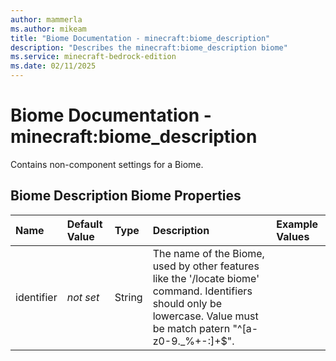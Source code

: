 ```yaml
---
author: mammerla
ms.author: mikeam
title: "Biome Documentation - minecraft:biome_description"
description: "Describes the minecraft:biome_description biome"
ms.service: minecraft-bedrock-edition
ms.date: 02/11/2025 
---
```


# Biome Documentation - minecraft:biome_description

Contains non-component settings for a Biome.


## Biome Description Biome Properties

|Name       |Default Value |Type |Description |Example Values |
|:----------|:-------------|:----|:-----------|:------------- |
| identifier | *not set* | String | The name of the Biome, used by other features like the '/locate biome' command. Identifiers should only be lowercase. Value must be match patern "^[a-z0-9._%+-:]+$". |  | 